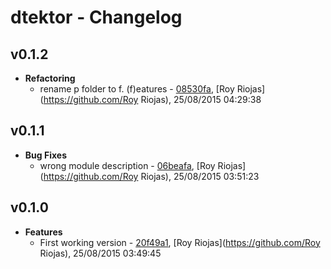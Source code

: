 
# dtektor - Changelog
## v0.1.2
- **Refactoring**
  - rename p folder to f. (f)eatures - [08530fa]( https://github.com/royriojas/dtektor/commit/08530fa ), [Roy Riojas](https://github.com/Roy Riojas), 25/08/2015 04:29:38

    
## v0.1.1
- **Bug Fixes**
  - wrong module description - [06beafa]( https://github.com/royriojas/dtektor/commit/06beafa ), [Roy Riojas](https://github.com/Roy Riojas), 25/08/2015 03:51:23

    
## v0.1.0
- **Features**
  - First working version - [20f49a1]( https://github.com/royriojas/dtektor/commit/20f49a1 ), [Roy Riojas](https://github.com/Roy Riojas), 25/08/2015 03:49:45

    
